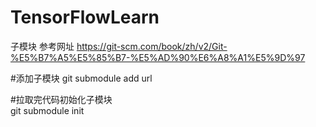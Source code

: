 # TensorFlowLearn
子模块 参考网址 https://git-scm.com/book/zh/v2/Git-%E5%B7%A5%E5%85%B7-%E5%AD%90%E6%A8%A1%E5%9D%97 








#添加子模块
    git submodule add url




#拉取完代码初始化子模块  
    git submodule init

